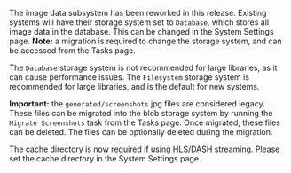 The image data subsystem has been reworked in this release. Existing systems will have their storage system set to `Database`, which stores all image data in the database. This can be changed in the System Settings page. **Note:** a migration is required to change the storage system, and can be accessed from the Tasks page.

The `Database` storage system is not recommended for large libraries, as it can cause performance issues. The `Filesystem` storage system is recommended for large libraries, and is the default for new systems.

**Important:** the `generated/screenshots` jpg files are considered legacy. These files can be migrated into the blob storage system by running the `Migrate Screenshots` task from the Tasks page. Once migrated, these files can be deleted. The files can be optionally deleted during the migration.

The cache directory is now required if using HLS/DASH streaming. Please set the cache directory in the System Settings page.
